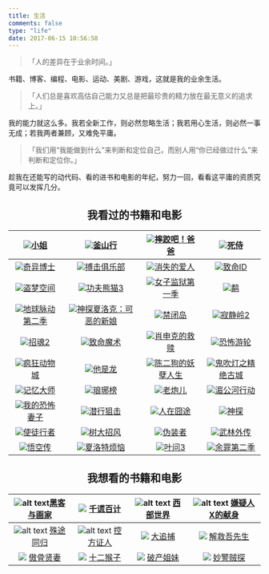 ```yaml
---
title: 生活
comments: false
type: "life"
date: 2017-06-15 10:56:58
---
```


> 「人的差异在于业余时间。」

书籍、博客、编程、电影、运动、美剧、游戏，这就是我的业余生活。

> 「人们总是喜欢高估自己能力又总是把最珍贵的精力放在最无意义的追求上。」

我的能力就这么多。我若全新工作，则必然忽略生活；我若用心生活，则必然一事无成；若我两者兼顾，又难免平庸。

> 「我们用“我能做到什么”来判断和定位自己，而别人用“你已经做过什么”来判断和定位你。」

趁我在还能写的动代码、看的进书和电影的年纪，努力一回，看看这平庸的资质究竟可以发挥几分。

<div class="pr"></div>

## <center>我看过的书籍和电影</center>

| ![](https://img3.doubanio.com/view/movie_poster_cover/lpst/public/p2355555424.jpg)[小姐](https://movie.douban.com/subject/25977027/) | ![](https://img1.doubanio.com/view/movie_poster_cover/lpst/public/p2360940399.jpg)[釜山行](https://movie.douban.com/subject/25986180/) | ![](https://img3.doubanio.com/view/movie_poster_cover/lpst/public/p2457983084.jpg)[摔跤吧！爸爸](https://movie.douban.com/subject/26387939/) | ![](https://img3.doubanio.com/view/movie_poster_cover/lpst/public/p2309264172.jpg)[死侍](https://movie.douban.com/subject/3718279/) |
| :--------------------------------------: | :--------------------------------------: | :--------------------------------------: | :--------------------------------------: |
| ![](https://img3.doubanio.com/view/movie_poster_cover/lpst/public/p2388501883.jpg)[奇异博士](https://movie.douban.com/subject/3025375/) | ![](https://img1.doubanio.com/view/movie_poster_cover/lpst/public/p1910926158.webp)[搏击俱乐部](https://movie.douban.com/subject/1292000/) | ![](https://img3.doubanio.com/view/movie_poster_cover/lpst/public/p2221768894.jpg)[消失的爱人](https://movie.douban.com/subject/21318488/) | ![](https://img3.doubanio.com/view/movie_poster_cover/lpst/public/p453720880.jpg)[致命ID](https://movie.douban.com/subject/1297192/) |
| ![](https://img3.doubanio.com/view/movie_poster_cover/lpst/public/p513344864.jpg)[盗梦空间](https://movie.douban.com/subject/3541415/) | ![](https://img3.doubanio.com/view/movie_poster_cover/lpst/public/p2306653420.jpg)[功夫熊猫3](https://movie.douban.com/subject/11589036/) | ![](https://img3.doubanio.com/view/movie_poster_cover/lpst/public/p2070570432.jpg)[女子监狱第一季](https://movie.douban.com/subject/20506276/) | ![](https://img3.doubanio.com/view/movie_poster_cover/lpst/public/p2388018826.jpg)[鹬](https://movie.douban.com/subject/26766869/) |
| ![](https://img3.doubanio.com/view/movie_poster_cover/lpst/public/p2410512421.jpg)[地球脉动第二季](https://movie.douban.com/subject/26733371/) | ![](https://img3.doubanio.com/view/movie_poster_cover/lpst/public/p2299823043.jpg)[神探夏洛克：可恶的新娘](https://movie.douban.com/subject/25920885/) | ![](https://img1.doubanio.com/view/movie_poster_cover/lpst/public/p1832875827.jpg)[禁闭岛](https://movie.douban.com/subject/2334904/) | ![](https://img3.doubanio.com/view/movie_poster_cover/lpst/public/p1729944511.jpg)[寂静岭2](https://movie.douban.com/subject/2117898/) |
| ![](https://img3.doubanio.com/view/movie_poster_cover/lpst/public/p2360924286.jpg)[招魂2](https://movie.douban.com/subject/24860563/) | ![](https://img3.doubanio.com/view/movie_poster_cover/lpst/public/p480383375.jpg)[致命魔术](https://movie.douban.com/subject/1780330/) | ![](https://img3.doubanio.com/view/movie_poster_cover/lpst/public/p480747492.jpg)[肖申克的救赎](https://movie.douban.com/subject/1292052/) | ![](https://img3.doubanio.com/view/movie_poster_cover/lpst/public/p462470694.jpg)[恐怖游轮](https://movie.douban.com/subject/3011051/) |
| ![](https://img1.doubanio.com/view/movie_poster_cover/lpst/public/p2315672647.jpg)[疯狂动物城](https://movie.douban.com/subject/25662329/) | ![](https://img3.doubanio.com/view/movie_poster_cover/lpst/public/p2374045871.jpg)[他是龙](https://movie.douban.com/subject/26726098/) | ![](https://img1.doubanio.com/view/movie_poster_cover/lpst/public/p2388697339.webp)[陈二狗的妖孽人生](https://movie.douban.com/subject/26740585/) | ![](https://img3.doubanio.com/view/movie_poster_cover/lpst/public/p2404604903.jpg)[鬼吹灯之精绝古城](https://movie.douban.com/subject/26298935/) |
| ![](https://img3.doubanio.com/view/movie_poster_cover/lpst/public/p2455156816.jpg)[记忆大师](https://movie.douban.com/subject/25884801/) | ![](https://img3.doubanio.com/f/movie/03d3c900d2a79a15dc1295154d5293a2d5ebd792/pics/movie/tv_default_large.png)[琅琊榜](https://movie.douban.com/subject/25754848/) | ![](https://img1.doubanio.com/view/movie_poster_cover/lpst/public/p2292976849.jpg)[老炮儿](https://movie.douban.com/subject/24751756/) | ![](https://img3.doubanio.com/view/movie_poster_cover/lpst/public/p2380677316.jpg)[湄公河行动](https://movie.douban.com/subject/25815034/) |
| ![](https://img3.doubanio.com/view/movie_poster_cover/lpst/public/p2327507180.jpg)[我的恐怖妻子](https://movie.douban.com/subject/26741568/) | ![](https://img1.doubanio.com/view/movie_poster_cover/lpst/public/p2209113677.jpg)[潜行狙击](https://movie.douban.com/subject/5965670/) | ![](https://img1.doubanio.com/view/movie_poster_cover/lpst/public/p500548437.jpg)[人在囧途](https://movie.douban.com/subject/4237879/) | ![](https://img1.doubanio.com/view/movie_poster_cover/lpst/public/p1349162079.jpg)[神探](https://movie.douban.com/subject/2027938/) |
| ![](https://img1.doubanio.com/view/movie_poster_cover/lpst/public/p2369022569.jpg)[使徒行者](https://movie.douban.com/subject/26336253/) | ![](https://img1.doubanio.com/view/movie_poster_cover/lpst/public/p2327947377.webp)[树大招风](https://movie.douban.com/subject/26265170/) | ![](https://img3.doubanio.com/view/movie_poster_cover/lpst/public/p2221539583.jpg)[伪装者](https://movie.douban.com/subject/25994712/) | ![](https://img3.doubanio.com/view/movie_poster_cover/lpst/public/p1334122023.jpg)[武林外传](https://movie.douban.com/subject/3882715/) |
| ![](https://img1.doubanio.com/view/movie_poster_cover/lpst/public/p2475060299.jpg)[悟空传](https://movie.douban.com/subject/26035290/) | ![](https://img3.doubanio.com/view/movie_poster_cover/lpst/public/p2264377763.jpg)[夏洛特烦恼](https://movie.douban.com/subject/25964071/) | ![](https://img3.doubanio.com/view/movie_poster_cover/lpst/public/p2322954776.jpg)[叶问3](https://movie.douban.com/subject/11598977/) | ![](https://img3.doubanio.com/view/movie_poster_cover/lpst/public/p2367257940.jpg)[余罪第二季](https://movie.douban.com/subject/26802975/) |



## <center>我想看的书籍和电影</center>

| ![alt text](https://img3.doubanio.com/lpic/s4669554.jpg )[黑客与画家](https://book.douban.com/subject/6021440/) | ![](https://img1.doubanio.com/view/movie_poster_cover/lpst/public/p541283508.webp) [千谎百计](https://movie.douban.com/subject/3103678/) | ![alt text](https://img3.doubanio.com/view/movie_poster_cover/lpst/public/p2403347953.webp) [西部世界](https://movie.douban.com/subject/2338055/) | ![alt text](https://img1.doubanio.com/view/movie_poster_cover/lpst/public/p698531629.webp) [嫌疑人X的献身](https://movie.douban.com/subject/2369845/) |
| :--------------------------------------: | :--------------------------------------: | :--------------------------------------: | :--------------------------------------: |
| ![alt text](https://img3.doubanio.com/view/movie_poster_cover/lpst/public/p2170094410.webp) [殊途同归](https://movie.douban.com/subject/5313428/) | ![alt text](https://img3.doubanio.com/view/movie_poster_cover/lpst/public/p2405316571.webp) [控方证人](https://movie.douban.com/subject/26700633/) | ![](https://img3.doubanio.com/view/movie_poster_cover/lpst/public/p1457068305.webp) [大追捕](https://movie.douban.com/subject/6738735/) | ![](https://img3.doubanio.com/view/movie_poster_cover/lpst/public/p2267511583.webp) [解救吾先生](https://movie.douban.com/subject/25798448/) |
| ![](https://img1.doubanio.com/view/movie_poster_cover/lpst/public/p896190397.webp) [傲骨贤妻](https://movie.douban.com/subject/3754368/) | ![](https://img3.doubanio.com/view/movie_poster_cover/lpst/public/p627041570.webp) [十二猴子](https://movie.douban.com/subject/1298744/) | ![](https://img1.doubanio.com/view/movie_poster_cover/lpst/public/p1322194547.webp) [破产姐妹](https://movie.douban.com/subject/6395245/) | ![](https://img3.doubanio.com/view/movie_poster_cover/lpst/public/p550542403.webp) [妙警贼探](https://movie.douban.com/subject/3620686/) |

